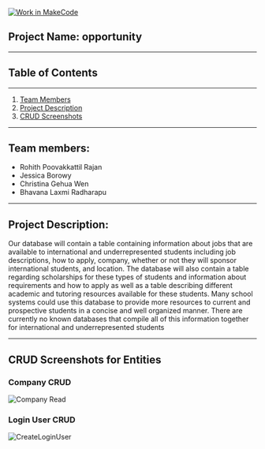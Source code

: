 [![Work in MakeCode](https://classroom.github.com/assets/work-in-make-code-c53f0c86300af1a64cdd5dc830e2509efd17c8cb483a722cacaee84d10eb8ec9.svg)](https://classroom.github.com/online_ide?assignment_repo_id=5817039&assignment_repo_type=AssignmentRepo)


## Project Name: opportunity
----

## Table of Contents
----

1. [Team Members](#team-members)
2. [Project Description](#project-description)
3. [CRUD Screenshots](#crud-screenshots-for-entities)



----

## Team members:
- Rohith Poovakkattil Rajan
- Jessica Borowy
- Christina Gehua Wen
- Bhavana Laxmi Radharapu

---

## Project Description:

Our database will contain a table containing information about jobs that are available to international and underrepresented students including job descriptions, how to apply, company, whether or not they will sponsor international students, and location. The database will also contain a table regarding scholarships for these types of students and information about requirements and how to apply as well as a table describing different academic and tutoring resources available for these students. Many school systems could use this database to provide more resources to current and prospective students in a concise and well organized manner. There are currently no known databases that compile all of this information together for international and underrepresented students

---

## CRUD Screenshots for Entities 

### Company CRUD 

![Company Read](https://github.com/CS480UIC/cs480-final-project-opportunity/tree/main/documentation/screenshots/company/read_company)

### Login User CRUD

![CreateLoginUser](https://user-images.githubusercontent.com/60859999/139346098-0e48743d-700f-4859-b8d0-d6ab24668deb.jpg)


